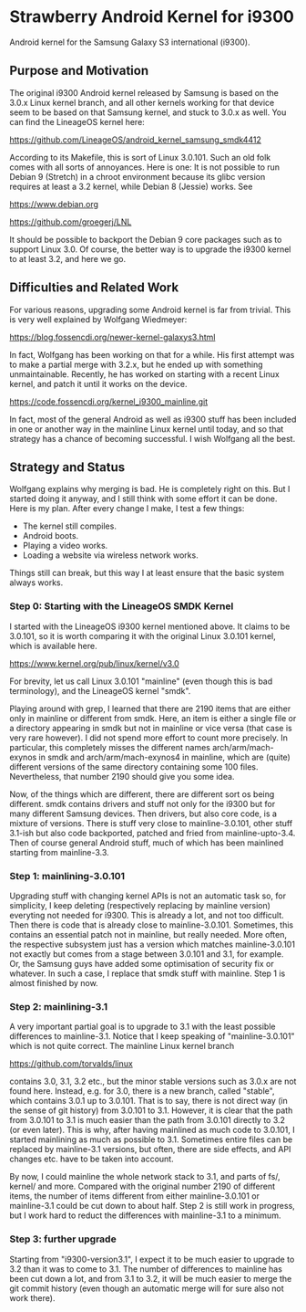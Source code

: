 # Strawberry Android Kernel for i9300

Android kernel for the Samsung Galaxy S3 international (i9300).

## Purpose and Motivation

The original i9300 Android kernel released by Samsung is based on the
3.0.x Linux kernel branch, and all other kernels working for that
device seem to be based on that Samsung kernel, and stuck to 3.0.x as well.
You can find the LineageOS kernel here:

https://github.com/LineageOS/android_kernel_samsung_smdk4412

According to its Makefile, this is sort of Linux 3.0.101.
Such an old folk comes with all sorts of annoyances.
Here is one: It is not possible to run Debian 9 (Stretch)
in a chroot environment because its glibc version requires
at least a 3.2 kernel, while Debian 8 (Jessie) works.
See

https://www.debian.org

https://github.com/groegerj/LNL

It should be possible to backport the Debian 9 core packages
such as to support Linux 3.0. Of course, the better way is to
upgrade the i9300 kernel to at least 3.2, and here we go.

## Difficulties and Related Work

For various reasons, upgrading some Android kernel is far from trivial.
This is very well explained by Wolfgang Wiedmeyer:

https://blog.fossencdi.org/newer-kernel-galaxys3.html

In fact, Wolfgang has been working on that for a while.
His first attempt was to make a partial merge with 3.2.x, but he ended up
with something unmaintainable.
Recently, he has worked on starting with a recent Linux kernel,
and patch it until it works on the device.

https://code.fossencdi.org/kernel_i9300_mainline.git

In fact, most of the general Android as well as i9300 stuff has been
included in one or another way in the mainline Linux kernel until today,
and so that strategy has a chance of becoming successful.
I wish Wolfgang all the best.

## Strategy and Status

Wolfgang explains why merging is bad. He is completely right on this.
But I started doing it anyway, and I still think with some effort it can be done.
Here is my plan. After every change I make, I test a few things:

*  The kernel still compiles.
*  Android boots.
*  Playing a video works.
*  Loading a website via wireless network works.

Things still can break, but this way I at least ensure that the basic system always works.

### Step 0: Starting with the LineageOS SMDK Kernel

I started with the LineageOS i9300 kernel mentioned above. It claims to be 3.0.101, so it
is worth comparing it with the original Linux 3.0.101 kernel, which is available here.

https://www.kernel.org/pub/linux/kernel/v3.0

For brevity, let us call Linux 3.0.101 "mainline" (even though this is bad terminology),
and the LineageOS kernel "smdk".

Playing around with grep, I learned that there are 2190 items that are either only
in mainline or different from smdk.
Here, an item is either a single file or a directory appearing in smdk but not in mainline
or vice versa (that case is very rare however).
I did not spend more effort to count more precisely. In particular, this completely misses the
different names arch/arm/mach-exynos in smdk and arch/arm/mach-exynos4 in mainline, which
are (quite) different versions of the same directory containing some 100 files.
Nevertheless, that number 2190 should give you some idea.

Now, of the things which are different, there are different sort os being different.
smdk contains drivers and stuff not only for the i9300 but for many different Samsung
devices. Then drivers, but also core code, is a mixture of versions. There is stuff
very close to mainline-3.0.101, other stuff 3.1-ish but also code backported, patched
and fried from mainline-upto-3.4. Then of course general Android stuff, much of which
has been mainlined starting from mainline-3.3.

### Step 1: mainlining-3.0.101

Upgrading stuff with changing kernel APIs is not an automatic task so, for simplicity,
I keep deleting (respectively replacing by mainline version) everyting not needed for i9300.
This is already a lot, and not too difficult. Then there is code that is already close to
mainline-3.0.101. Sometimes, this contains an essential patch not in mainline, but really
needed. More often, the respective subsystem just has a version which matches mainline-3.0.101
not exactly but comes from a stage between 3.0.101 and 3.1, for example. Or, the Samsung
guys have added some optimisation of security fix or whatever. In such a case, I replace
that smdk stuff with mainline. Step 1 is almost finished by now.

### Step 2: mainlining-3.1

A very important partial goal is to upgrade to 3.1 with the least possible differences to
mainline-3.1. Notice that I keep speaking of "mainline-3.0.101" which is not quite correct.
The mainline Linux kernel branch

https://github.com/torvalds/linux

contains 3.0, 3.1, 3.2 etc., but the minor stable versions such as 3.0.x are not found
here. Instead, e.g. for 3.0, there is a new branch, called "stable", which contains
3.0.1 up to 3.0.101. That is to say, there is not direct way (in the sense of git history)
from 3.0.101 to 3.1. However, it is clear that the path from 3.0.101 to 3.1 is much easier
than the path from 3.0.101 directly to 3.2 (or even later).
This is why, after having mainlined as much code to 3.0.101, I started mainlining as
much as possible to 3.1. Sometimes entire files can be replaced by mainline-3.1 versions,
but often, there are side effects, and API changes etc. have to be taken into account.

By now, I could mainline the whole network stack to 3.1, and parts of fs/, kernel/ and more.
Compared with the original number 2190 of different items, the number of items different
from either mainline-3.0.101 or mainline-3.1 could be cut down to about half.
Step 2 is still work in progress, but I work hard to reduct the differences with mainline-3.1
to a minimum.

### Step 3: further upgrade

Starting from "i9300-version3.1", I expect it to be much easier to upgrade to 3.2 than
it was to come to 3.1. The number of differences to mainline has been cut down a lot,
and from 3.1 to 3.2, it will be much easier to merge the git commit history (even though
an automatic merge will for sure also not work there).

